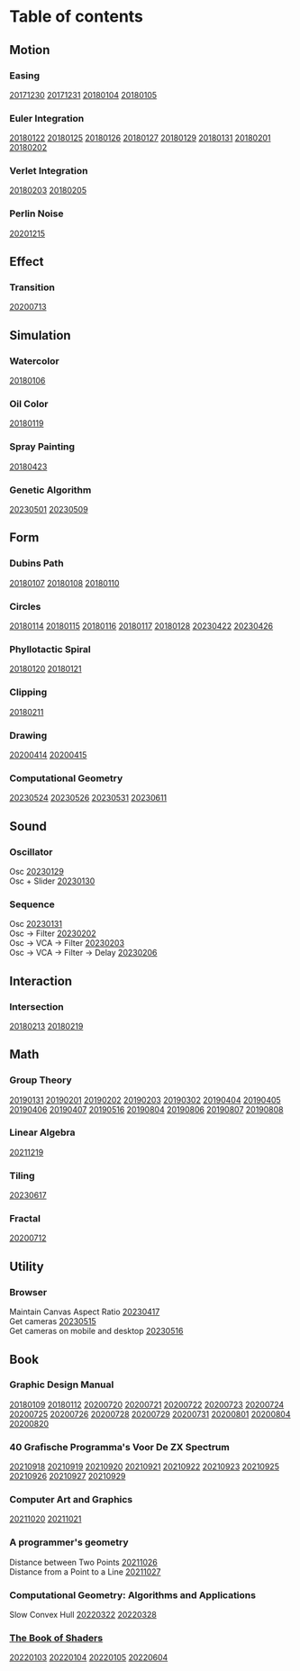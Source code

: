 # Table of contents

## Motion

### Easing

[20171230](https://hysysk.github.io/dailycoding/motion/20171230/)
[20171231](https://hysysk.github.io/dailycoding/motion/20171231/)
[20180104](https://hysysk.github.io/dailycoding/motion/20180104/)
[20180105](https://hysysk.github.io/dailycoding/motion/20180105/)

### Euler Integration

[20180122](https://hysysk.github.io/dailycoding/motion/20180122/)
[20180125](https://hysysk.github.io/dailycoding/motion/20180125/)
[20180126](https://hysysk.github.io/dailycoding/motion/20180126/)
[20180127](https://hysysk.github.io/dailycoding/motion/20180127/)
[20180129](https://hysysk.github.io/dailycoding/motion/20180129/)
[20180131](https://hysysk.github.io/dailycoding/motion/20180131/)
[20180201](https://hysysk.github.io/dailycoding/motion/20180201/)
[20180202](https://hysysk.github.io/dailycoding/motion/20180202/)

### Verlet Integration

[20180203](https://hysysk.github.io/dailycoding/motion/20180203/)
[20180205](https://hysysk.github.io/dailycoding/motion/20180205/)

### Perlin Noise

[20201215](https://hysysk.github.io/dailycoding/motion/20201215/)

## Effect

### Transition

[20200713](https://hysysk.github.io/dailycoding/effect/20200713)

## Simulation

### Watercolor

[20180106](https://hysysk.github.io/dailycoding/simulation/20180106/)

### Oil Color

[20180119](https://hysysk.github.io/dailycoding/simulation/20180119/)

### Spray Painting

[20180423](https://hysysk.github.io/dailycoding/simulation/20180423/)

### Genetic Algorithm

[20230501](https://hysysk.github.io/dailycoding/simulation/20230501/)
[20230509](https://hysysk.github.io/dailycoding/simulation/20230509/)

## Form

### Dubins Path

[20180107](https://hysysk.github.io/dailycoding/form/20180107/)
[20180108](https://hysysk.github.io/dailycoding/form/20180108/)
[20180110](https://hysysk.github.io/dailycoding/form/20180110/)

### Circles

[20180114](https://hysysk.github.io/dailycoding/form/20180114/)
[20180115](https://hysysk.github.io/dailycoding/form/20180115/)
[20180116](https://hysysk.github.io/dailycoding/form/20180116/)
[20180117](https://hysysk.github.io/dailycoding/form/20180117/)
[20180128](https://hysysk.github.io/dailycoding/form/20180128/)
[20230422](https://hysysk.github.io/dailycoding/form/20230422/)
[20230426](https://hysysk.github.io/dailycoding/form/20230426/)

### Phyllotactic Spiral

[20180120](https://hysysk.github.io/dailycoding/form/20180120/)
[20180121](https://hysysk.github.io/dailycoding/form/20180121/)

### Clipping

[20180211](https://hysysk.github.io/dailycoding/form/20180211/)

### Drawing

[20200414](https://hysysk.github.io/dailycoding/form/20200414/)
[20200415](https://hysysk.github.io/dailycoding/form/20200415/)

### Computational Geometry

[20230524](https://hysysk.github.io/dailycoding/form/20230524/)
[20230526](https://hysysk.github.io/dailycoding/form/20230526/)
[20230531](https://hysysk.github.io/dailycoding/form/20230531/)
[20230611](https://hysysk.github.io/dailycoding/form/20230611/)

## Sound

### Oscillator

Osc
[20230129](https://hysysk.github.io/dailycoding/sound/20230129)<br>
Osc + Slider
[20230130](https://hysysk.github.io/dailycoding/sound/20230130)

### Sequence

Osc [20230131](https://hysysk.github.io/dailycoding/sound/20230131)<br>
Osc -> Filter [20230202](https://hysysk.github.io/dailycoding/sound/20230202)<br>
Osc -> VCA -> Filter [20230203](https://hysysk.github.io/dailycoding/sound/20230203)<br>
Osc -> VCA -> Filter -> Delay [20230206](https://hysysk.github.io/dailycoding/sound/20230206)<br>

## Interaction

### Intersection

[20180213](https://hysysk.github.io/dailycoding/interaction/20180213/)
[20180219](https://hysysk.github.io/dailycoding/interaction/20180219/)

## Math

### Group Theory

[20190131](https://hysysk.github.io/dailycoding/math/20190131/)
[20190201](https://hysysk.github.io/dailycoding/math/20190201/)
[20190202](https://hysysk.github.io/dailycoding/math/20190202/)
[20190203](https://hysysk.github.io/dailycoding/math/20190203/)
[20190302](https://hysysk.github.io/dailycoding/math/20190302/)
[20190404](https://hysysk.github.io/dailycoding/math/20190404/)
[20190405](https://hysysk.github.io/dailycoding/math/20190405/)
[20190406](https://hysysk.github.io/dailycoding/math/20190406/)
[20190407](https://hysysk.github.io/dailycoding/math/20190407/)
[20190516](https://hysysk.github.io/dailycoding/math/20190516/)
[20190804](https://hysysk.github.io/dailycoding/math/20190804/)
[20190806](https://hysysk.github.io/dailycoding/math/20190806/)
[20190807](https://hysysk.github.io/dailycoding/math/20190807/)
[20190808](https://hysysk.github.io/dailycoding/math/20190808/)

### Linear Algebra

[20211219](https://hysysk.github.io/dailycoding/math/20211219/)

### Tiling

[20230617](httos://hysysk.github.io/dailycoding/form/20230617/)

### Fractal

[20200712](https://hysysk.github.io/dailycoding/math/20200712)

## Utility

### Browser

Maintain Canvas Aspect Ratio [20230417](https://hysysk.github.io/dailycoding/utility/20230417)<br>
Get cameras [20230515](https://hysysk.github.io/dailycoding/utility/20230515)<br>
Get cameras on mobile and desktop [20230516](https://hysysk.github.io/dailycoding/utility/20230516)

## Book

### Graphic Design Manual

[20180109](https://hysysk.github.io/dailycoding/book/20180109/)
[20180112](https://hysysk.github.io/dailycoding/book/20180112/)
[20200720](https://hysysk.github.io/dailycoding/book/20200720/)
[20200721](https://hysysk.github.io/dailycoding/book/20200721/)
[20200722](https://hysysk.github.io/dailycoding/book/20200722/)
[20200723](https://hysysk.github.io/dailycoding/book/20200723/)
[20200724](https://hysysk.github.io/dailycoding/book/20200724/)
[20200725](https://hysysk.github.io/dailycoding/book/20200725/)
[20200726](https://hysysk.github.io/dailycoding/book/20200726/)
[20200728](https://hysysk.github.io/dailycoding/book/20200728/)
[20200729](https://hysysk.github.io/dailycoding/book/20200729/)
[20200731](https://hysysk.github.io/dailycoding/book/20200731/)
[20200801](https://hysysk.github.io/dailycoding/book/20200801/)
[20200804](https://hysysk.github.io/dailycoding/book/20200804/)
[20200820](https://hysysk.github.io/dailycoding/book/20200820/)

### 40 Grafische Programma's Voor De ZX Spectrum

[20210918](https://hysysk.github.io/dailycoding/book/20210918/)
[20210919](https://hysysk.github.io/dailycoding/book/20210919/)
[20210920](https://hysysk.github.io/dailycoding/book/20210920/)
[20210921](https://hysysk.github.io/dailycoding/book/20210921/)
[20210922](https://hysysk.github.io/dailycoding/book/20210922/)
[20210923](https://hysysk.github.io/dailycoding/book/20210923/)
[20210925](https://hysysk.github.io/dailycoding/book/20210925/)
[20210926](https://hysysk.github.io/dailycoding/book/20210926/)
[20210927](https://hysysk.github.io/dailycoding/book/20210927/)
[20210929](https://hysysk.github.io/dailycoding/book/20210929/)

### Computer Art and Graphics

[20211020](https://hysysk.github.io/dailycoding/book/20211020/)
[20211021](https://hysysk.github.io/dailycoding/book/20211021/)

### A programmer's geometry

Distance between Two Points
[20211026](https://hysysk.github.io/dailycoding/book/20211026/)<br>
Distance from a Point to a Line
[20211027](https://hysysk.github.io/dailycoding/book/20211027/)

### Computational Geometry: Algorithms and Applications

Slow Convex Hull
[20220322](https://hysysk.github.io/dailycoding/book/20220322/)
[20220328](https://hysysk.github.io/dailycoding/book/20220328/)

### [The Book of Shaders](https://thebookofshaders.com/)

[20220103](https://hysysk.github.io/dailycoding/book/20220103)
[20220104](https://hysysk.github.io/dailycoding/book/20220104)
[20220105](https://hysysk.github.io/dailycoding/book/20220105)
[20220604](https://hysysk.github.io/dailycoding/book/20220604)
